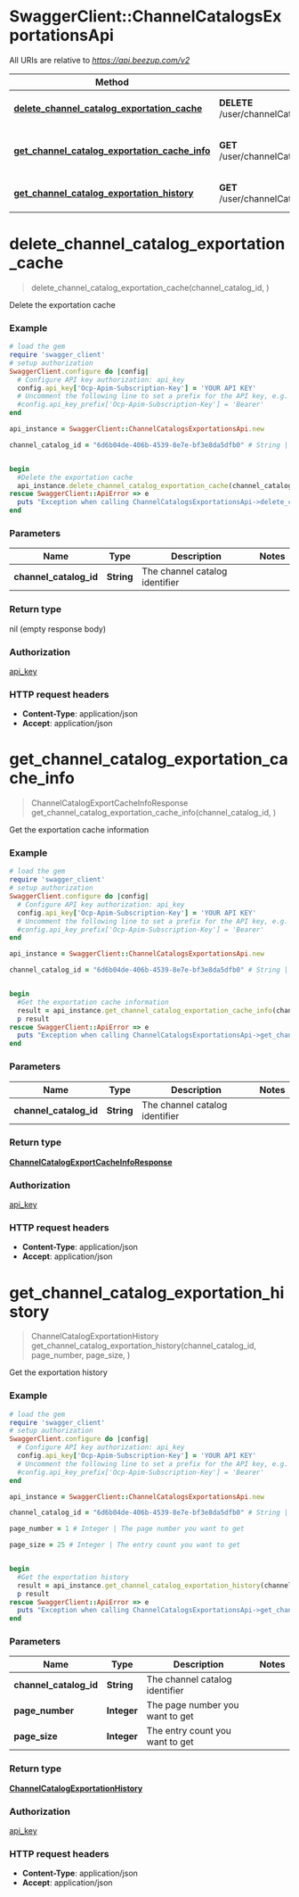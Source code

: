 # SwaggerClient::ChannelCatalogsExportationsApi

All URIs are relative to *https://api.beezup.com/v2*

Method | HTTP request | Description
------------- | ------------- | -------------
[**delete_channel_catalog_exportation_cache**](ChannelCatalogsExportationsApi.md#delete_channel_catalog_exportation_cache) | **DELETE** /user/channelCatalogs/{channelCatalogId}/exportations/cache | Delete the exportation cache
[**get_channel_catalog_exportation_cache_info**](ChannelCatalogsExportationsApi.md#get_channel_catalog_exportation_cache_info) | **GET** /user/channelCatalogs/{channelCatalogId}/exportations/cache | Get the exportation cache information
[**get_channel_catalog_exportation_history**](ChannelCatalogsExportationsApi.md#get_channel_catalog_exportation_history) | **GET** /user/channelCatalogs/{channelCatalogId}/exportations/history | Get the exportation history


# **delete_channel_catalog_exportation_cache**
> delete_channel_catalog_exportation_cache(channel_catalog_id, )

Delete the exportation cache

### Example
```ruby
# load the gem
require 'swagger_client'
# setup authorization
SwaggerClient.configure do |config|
  # Configure API key authorization: api_key
  config.api_key['Ocp-Apim-Subscription-Key'] = 'YOUR API KEY'
  # Uncomment the following line to set a prefix for the API key, e.g. 'Bearer' (defaults to nil)
  #config.api_key_prefix['Ocp-Apim-Subscription-Key'] = 'Bearer'
end

api_instance = SwaggerClient::ChannelCatalogsExportationsApi.new

channel_catalog_id = "6d6b04de-406b-4539-8e7e-bf3e8da5dfb0" # String | The channel catalog identifier


begin
  #Delete the exportation cache
  api_instance.delete_channel_catalog_exportation_cache(channel_catalog_id, )
rescue SwaggerClient::ApiError => e
  puts "Exception when calling ChannelCatalogsExportationsApi->delete_channel_catalog_exportation_cache: #{e}"
end
```

### Parameters

Name | Type | Description  | Notes
------------- | ------------- | ------------- | -------------
 **channel_catalog_id** | **String**| The channel catalog identifier | 

### Return type

nil (empty response body)

### Authorization

[api_key](../README.md#api_key)

### HTTP request headers

 - **Content-Type**: application/json
 - **Accept**: application/json



# **get_channel_catalog_exportation_cache_info**
> ChannelCatalogExportCacheInfoResponse get_channel_catalog_exportation_cache_info(channel_catalog_id, )

Get the exportation cache information

### Example
```ruby
# load the gem
require 'swagger_client'
# setup authorization
SwaggerClient.configure do |config|
  # Configure API key authorization: api_key
  config.api_key['Ocp-Apim-Subscription-Key'] = 'YOUR API KEY'
  # Uncomment the following line to set a prefix for the API key, e.g. 'Bearer' (defaults to nil)
  #config.api_key_prefix['Ocp-Apim-Subscription-Key'] = 'Bearer'
end

api_instance = SwaggerClient::ChannelCatalogsExportationsApi.new

channel_catalog_id = "6d6b04de-406b-4539-8e7e-bf3e8da5dfb0" # String | The channel catalog identifier


begin
  #Get the exportation cache information
  result = api_instance.get_channel_catalog_exportation_cache_info(channel_catalog_id, )
  p result
rescue SwaggerClient::ApiError => e
  puts "Exception when calling ChannelCatalogsExportationsApi->get_channel_catalog_exportation_cache_info: #{e}"
end
```

### Parameters

Name | Type | Description  | Notes
------------- | ------------- | ------------- | -------------
 **channel_catalog_id** | **String**| The channel catalog identifier | 

### Return type

[**ChannelCatalogExportCacheInfoResponse**](ChannelCatalogExportCacheInfoResponse.md)

### Authorization

[api_key](../README.md#api_key)

### HTTP request headers

 - **Content-Type**: application/json
 - **Accept**: application/json



# **get_channel_catalog_exportation_history**
> ChannelCatalogExportationHistory get_channel_catalog_exportation_history(channel_catalog_id, page_number, page_size, )

Get the exportation history

### Example
```ruby
# load the gem
require 'swagger_client'
# setup authorization
SwaggerClient.configure do |config|
  # Configure API key authorization: api_key
  config.api_key['Ocp-Apim-Subscription-Key'] = 'YOUR API KEY'
  # Uncomment the following line to set a prefix for the API key, e.g. 'Bearer' (defaults to nil)
  #config.api_key_prefix['Ocp-Apim-Subscription-Key'] = 'Bearer'
end

api_instance = SwaggerClient::ChannelCatalogsExportationsApi.new

channel_catalog_id = "6d6b04de-406b-4539-8e7e-bf3e8da5dfb0" # String | The channel catalog identifier

page_number = 1 # Integer | The page number you want to get

page_size = 25 # Integer | The entry count you want to get


begin
  #Get the exportation history
  result = api_instance.get_channel_catalog_exportation_history(channel_catalog_id, page_number, page_size, )
  p result
rescue SwaggerClient::ApiError => e
  puts "Exception when calling ChannelCatalogsExportationsApi->get_channel_catalog_exportation_history: #{e}"
end
```

### Parameters

Name | Type | Description  | Notes
------------- | ------------- | ------------- | -------------
 **channel_catalog_id** | **String**| The channel catalog identifier | 
 **page_number** | **Integer**| The page number you want to get | 
 **page_size** | **Integer**| The entry count you want to get | 

### Return type

[**ChannelCatalogExportationHistory**](ChannelCatalogExportationHistory.md)

### Authorization

[api_key](../README.md#api_key)

### HTTP request headers

 - **Content-Type**: application/json
 - **Accept**: application/json



